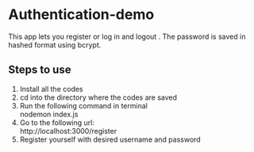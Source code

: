 # Authentication-demo
This app lets you register or log in and logout . The password is saved in hashed format using bcrypt.

## Steps to use
1. Install all the codes
1. cd into the directory where the codes are saved
1. Run the following command in terminal <br>  nodemon index.js
1. Go to the following url: <br> http://localhost:3000/register
1. Register yourself with desired username and password

